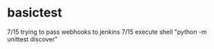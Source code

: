 # basictest

7/15 trying to pass webhooks to jenkins
7/15 execute shell "python -m unittest discover"

